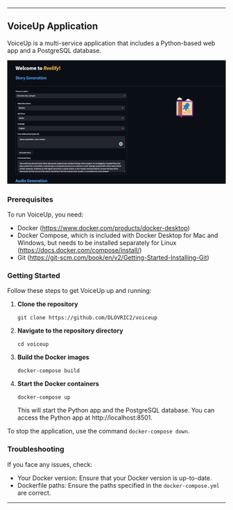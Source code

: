 ---

## VoiceUp Application

VoiceUp is a multi-service application that includes a Python-based web app and a PostgreSQL database.

![Reelify GIF](./db/storage/videos/reelify.gif)


### Prerequisites

To run VoiceUp, you need:

- Docker (https://www.docker.com/products/docker-desktop)
- Docker Compose, which is included with Docker Desktop for Mac and Windows, but needs to be installed separately for Linux (https://docs.docker.com/compose/install/)
- Git (https://git-scm.com/book/en/v2/Getting-Started-Installing-Git)

### Getting Started

Follow these steps to get VoiceUp up and running:

1. **Clone the repository**
   ```
   git clone https://github.com/DLOVRIC2/voiceup
   ```

2. **Navigate to the repository directory**
   ```
   cd voiceup
   ```

3. **Build the Docker images**
   ```
   docker-compose build
   ```

4. **Start the Docker containers**
   ```
   docker-compose up
   ```

   This will start the Python app and the PostgreSQL database. You can access the Python app at http://localhost:8501.

To stop the application, use the command `docker-compose down`.

### Troubleshooting

If you face any issues, check:

- Your Docker version: Ensure that your Docker version is up-to-date.
- Dockerfile paths: Ensure the paths specified in the `docker-compose.yml` are correct.

---